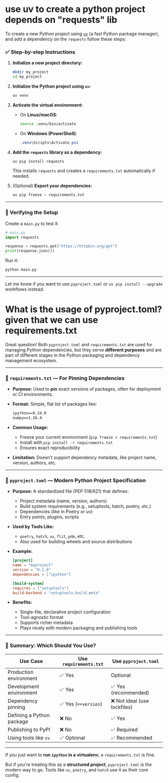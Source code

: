 # use uv to create a python project depends on "requests" lib

To create a new Python project using [`uv`](https://github.com/astral-sh/uv) (a fast Python package manager), and add a dependency on the `requests` follow these steps:

### ✅ Step-by-step Instructions

1. **Initialize a new project directory:**

   ```bash
   mkdir my_project
   cd my_project
   ```

2. **Initialize the Python project using `uv`:**

   ```bash
   uv venv
   ```

3. **Activate the virtual environment:**

   * On **Linux/macOS**:

     ```bash
     source .venv/bin/activate
     ```
   * On **Windows (PowerShell)**:

     ```powershell
     .venv\Scripts\Activate.ps1
     ```

4. **Add the `requests` library as a dependency:**

   ```bash
   uv pip install requests
   ```

   This installs `requests` and creates a `requirements.txt` automatically if needed.

5. (Optional) **Export your dependencies:**

   ```bash
   uv pip freeze > requirements.txt
   ```

---

### 🧪 Verifying the Setup

Create a `main.py` to test it:

```python
# main.py
import requests

response = requests.get("https://httpbin.org/get")
print(response.json())
```

Run it:

```bash
python main.py
```

---

Let me know if you want to use `pyproject.toml` or `uv pip install --upgrade` workflows instead.


# What is the usage of pyproject.toml? given that we can use requirements.txt


Great question! Both `pyproject.toml` and `requirements.txt` are used for managing Python dependencies, but they serve **different purposes** and are part of different stages in the Python packaging and dependency management ecosystem.

---

### 📄 `requirements.txt` — For Pinning Dependencies

* **Purpose:** Used to **pin** exact versions of packages, often for deployment or CI environments.

* **Format:** Simple, flat list of packages like:

  ```txt
  ipython==8.24.0
  numpy==1.26.4
  ```

* **Common Usage:**

  * Freeze your current environment (`pip freeze > requirements.txt`)
  * Install with `pip install -r requirements.txt`
  * Ensures exact reproducibility

* **Limitation:** Doesn't support dependency metadata, like project name, version, authors, etc.

---

### 📄 `pyproject.toml` — Modern Python Project Specification

* **Purpose:** A standardized file (PEP 518/621) that defines:

  * Project metadata (name, version, authors)
  * Build system requirements (e.g., setuptools, hatch, poetry, etc.)
  * Dependencies (like in Poetry or uv)
  * Entry points, plugins, scripts

* **Used by Tools Like:**

  * `poetry`, `hatch`, `uv`, `flit`, `pdm`, etc.
  * Also used for building wheels and source distributions

* **Example:**

  ```toml
  [project]
  name = "myproject"
  version = "0.1.0"
  dependencies = ["ipython"]

  [build-system]
  requires = ["setuptools"]
  build-backend = "setuptools.build_meta"
  ```

* **Benefits:**

  * Single-file, declarative project configuration
  * Tool-agnostic format
  * Supports richer metadata
  * Plays nicely with modern packaging and publishing tools

---

### 🧠 Summary: Which Should You Use?

| Use Case                  | Use `requirements.txt` | Use `pyproject.toml`        |
| ------------------------- | ---------------------- | --------------------------- |
| Production environment    | ✅ Yes                  | Optional                    |
| Development environment   | ✅ Yes                  | ✅ Yes (recommended)         |
| Dependency pinning        | ✅ Yes (`==version`)    | ❌ Not ideal (use lockfiles) |
| Defining a Python package | ❌ No                   | ✅ Yes                       |
| Publishing to PyPI        | ❌ No                   | ✅ Required                  |
| Using tools like `uv`     | ✅ Optional             | ✅ Recommended               |

---

If you just want to **run `ipython` in a virtualenv**, a `requirements.txt` is fine.

But if you're treating this as a **structured project**, `pyproject.toml` is the modern way to go. Tools like `uv`, `poetry`, and `hatch` use it as their core config.

